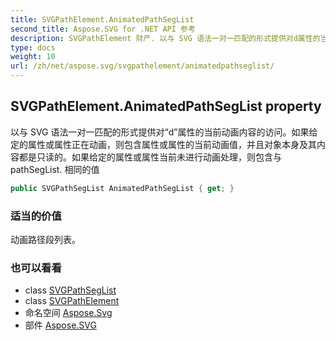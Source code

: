 ```yaml
---
title: SVGPathElement.AnimatedPathSegList
second_title: Aspose.SVG for .NET API 参考
description: SVGPathElement 财产. 以与 SVG 语法一对一匹配的形式提供对d属性的当前动画内容的访问如果给定的属性或属性正在动画则包含属性或属性的当前动画值并且对象本身及其内容都是只读的如果给定的属性或属性当前未进行动画处理则包含与 pathSegList. 相同的值
type: docs
weight: 10
url: /zh/net/aspose.svg/svgpathelement/animatedpathseglist/
---
```

## SVGPathElement.AnimatedPathSegList property

以与 SVG 语法一对一匹配的形式提供对“d”属性的当前动画内容的访问。如果给定的属性或属性正在动画，则包含属性或属性的当前动画值，并且对象本身及其内容都是只读的。如果给定的属性或属性当前未进行动画处理，则包含与 pathSegList. 相同的值

```csharp
public SVGPathSegList AnimatedPathSegList { get; }
```

### 适当的价值

动画路径段列表。

### 也可以看看

* class [SVGPathSegList](../../../aspose.svg.paths/svgpathseglist/)
* class [SVGPathElement](../)
* 命名空间 [Aspose.Svg](../../svgpathelement/)
* 部件 [Aspose.SVG](../../../)


